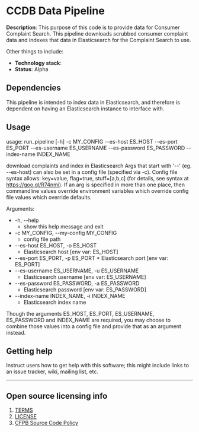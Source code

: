 # CCDB Data Pipeline

**Description**: This purpose of this code is to provide data for Consumer Complaint Search. This pipeline downloads scrubbed consumer complaint data and indexes that data in Elasticsearch for the Complaint Search to use.

Other things to include:

  - **Technology stack**: 
  - **Status**:  Alpha

## Dependencies

This pipeline is intended to index data in Elasticsearch, and therefore is dependent on having an Elasticsearch instance to interface with.

## Usage

usage: run_pipeline [-h] -c MY_CONFIG --es-host ES_HOST --es-port ES_PORT
                    --es-username ES_USERNAME --es-password ES_PASSWORD
                    --index-name INDEX_NAME

download complaints and index in Elasticsearch Args that start with '--' (eg.
--es-host) can also be set in a config file (specified via -c). Config file
syntax allows: key=value, flag=true, stuff=[a,b,c] (for details, see syntax at
https://goo.gl/R74nmi). If an arg is specified in more than one place, then
commandline values override environment variables which override config file
values which override defaults.

Arguments:
* -h, --help
    * show this help message and exit
* -c MY_CONFIG, --my-config MY_CONFIG
    * config file path
* --es-host ES_HOST, -o ES_HOST
    * Elasticsearch host [env var: ES_HOST]
* --es-port ES_PORT, -p ES_PORT
      * Elasticsearch port [env var: ES_PORT]
* --es-username ES_USERNAME, -u ES_USERNAME
    * Elasticsearch username [env var: ES_USERNAME]
* --es-password ES_PASSWORD, -a ES_PASSWORD
    * Elasticsearch password [env var: ES_PASSWORD]
* --index-name INDEX_NAME, -i INDEX_NAME
    * Elasticsearch index name

Though the arguments ES_HOST, ES_PORT, ES_USERNAME, ES_PASSWORD and INDEX_NAME are required, you may choose to combine those values into a config file and provide that as an argument instead.

## Getting help

Instruct users how to get help with this software; this might include links to an issue tracker, wiki, mailing list, etc.

----

## Open source licensing info
1. [TERMS](TERMS.md)
2. [LICENSE](LICENSE)
3. [CFPB Source Code Policy](https://github.com/cfpb/source-code-policy/)
